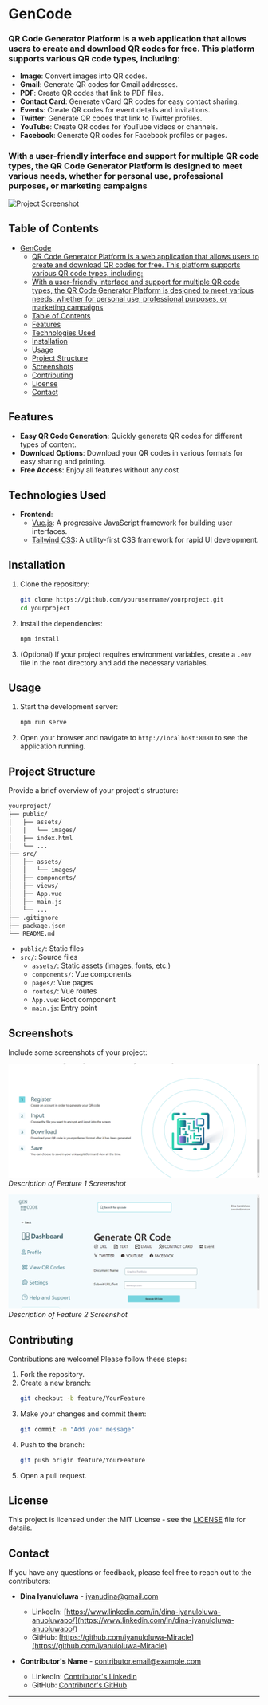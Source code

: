 # GenCode

### QR Code Generator Platform is a web application that allows users to create and download QR codes for free. This platform supports various QR code types, including:

- **Image**: Convert images into QR codes.
- **Gmail**: Generate QR codes for Gmail addresses.
- **PDF**: Create QR codes that link to PDF files.
- **Contact Card**: Generate vCard QR codes for easy contact sharing.
- **Events**: Create QR codes for event details and invitations.
- **Twitter**: Generate QR codes that link to Twitter profiles.
- **YouTube**: Create QR codes for YouTube videos or channels.
- **Facebook**: Generate QR codes for Facebook profiles or pages.

### With a user-friendly interface and support for multiple QR code types, the QR Code Generator Platform is designed to meet various needs, whether for personal use, professional purposes, or marketing campaigns

![Project Screenshot](public/assets/images/project-screenshot.png)

## Table of Contents

- [GenCode](#gencode)
    - [QR Code Generator Platform is a web application that allows users to create and download QR codes for free. This platform supports various QR code types, including:](#qr-code-generator-platform-is-a-web-application-that-allows-users-to-create-and-download-qr-codes-for-free-this-platform-supports-various-qr-code-types-including)
    - [With a user-friendly interface and support for multiple QR code types, the QR Code Generator Platform is designed to meet various needs, whether for personal use, professional purposes, or marketing campaigns](#with-a-user-friendly-interface-and-support-for-multiple-qr-code-types-the-qr-code-generator-platform-is-designed-to-meet-various-needs-whether-for-personal-use-professional-purposes-or-marketing-campaigns)
  - [Table of Contents](#table-of-contents)
  - [Features](#features)
  - [Technologies Used](#technologies-used)
  - [Installation](#installation)
  - [Usage](#usage)
  - [Project Structure](#project-structure)
  - [Screenshots](#screenshots)
  - [Contributing](#contributing)
  - [License](#license)
  - [Contact](#contact)

## Features

- **Easy QR Code Generation**: Quickly generate QR codes for different types of content.
- **Download Options**: Download your QR codes in various formats for easy sharing and printing.
- **Free Access**: Enjoy all features without any cost

## Technologies Used

- **Frontend**:
  - [Vue.js](https://vuejs.org/): A progressive JavaScript framework for building user interfaces.
  - [Tailwind CSS](https://tailwindcss.com/): A utility-first CSS framework for rapid UI development.

## Installation

1. Clone the repository:
    ```bash
    git clone https://github.com/yourusername/yourproject.git
    cd yourproject
    ```

2. Install the dependencies:
    ```bash
    npm install
    ```

3. (Optional) If your project requires environment variables, create a `.env` file in the root directory and add the necessary variables.

## Usage

1. Start the development server:
    ```bash
    npm run serve
    ```

2. Open your browser and navigate to `http://localhost:8080` to see the application running.

## Project Structure

Provide a brief overview of your project's structure:

```
yourproject/
├── public/
│   ├── assets/
│   │   └── images/
│   ├── index.html
│   └── ...
├── src/
│   ├── assets/
│   │   └── images/
│   ├── components/
│   ├── views/
│   ├── App.vue
│   ├── main.js
│   └── ...
├── .gitignore
├── package.json
└── README.md
```

- `public/`: Static files
- `src/`: Source files
  - `assets/`: Static assets (images, fonts, etc.)
  - `components/`: Vue components
  - `pages/`: Vue pages
  - `routes/`: Vue routes
  - `App.vue`: Root component
  - `main.js`: Entry point

## Screenshots

Include some screenshots of your project:

![Gen_Code](./src/assets/Documentation%20Images/Screenshot%20(166).png)
*Description of Feature 1 Screenshot*

![Gen_Code](./src/assets/Documentation%20Images/Screenshot%20(221).png)
*Description of Feature 2 Screenshot*

## Contributing

Contributions are welcome! Please follow these steps:

1. Fork the repository.
2. Create a new branch:
    ```bash
    git checkout -b feature/YourFeature
    ```
3. Make your changes and commit them:
    ```bash
    git commit -m "Add your message"
    ```
4. Push to the branch:
    ```bash
    git push origin feature/YourFeature
    ```
5. Open a pull request.

## License

This project is licensed under the MIT License - see the [LICENSE](LICENSE) file for details.
## Contact

If you have any questions or feedback, please feel free to reach out to the contributors:

- **Dina Iyanuloluwa** - [iyanudina@gmail.com](iyanudina@gmail.com)
  - LinkedIn: [https://www.linkedin.com/in/dina-iyanuloluwa-anuoluwapo/](https://www.linkedin.com/in/dina-iyanuloluwa-anuoluwapo/)
  - GitHub: [https://github.com/iyanuloluwa-Miracle](https://github.com/iyanuloluwa-Miracle)

- **Contributor's Name** - [contributor.email@example.com](mailto:contributor.email@example.com)
  - LinkedIn: [Contributor's LinkedIn](https://linkedin.com/in/contributorprofile)
  - GitHub: [Contributor's GitHub](https://github.com/contributorusername)

---
